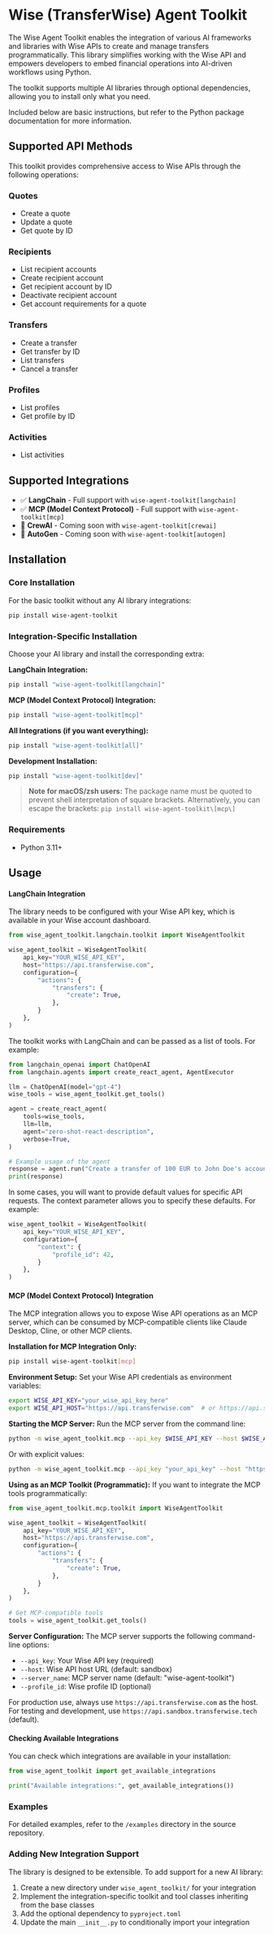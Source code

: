 # Wise (TransferWise) Agent Toolkit

The Wise Agent Toolkit enables the integration of various AI frameworks and libraries with Wise APIs to create and manage transfers programmatically. This library simplifies working with the Wise API and empowers developers to embed financial operations into AI-driven workflows using Python.

The toolkit supports multiple AI libraries through optional dependencies, allowing you to install only what you need.

Included below are basic instructions, but refer to the Python package documentation for more information.

## Supported API Methods

This toolkit provides comprehensive access to Wise APIs through the following operations:

### Quotes
- Create a quote
- Update a quote
- Get quote by ID

### Recipients
- List recipient accounts
- Create recipient account
- Get recipient account by ID
- Deactivate recipient account
- Get account requirements for a quote

### Transfers
- Create a transfer
- Get transfer by ID
- List transfers
- Cancel a transfer

### Profiles
- List profiles
- Get profile by ID

### Activities
- List activities


## Supported Integrations
- ✅ **LangChain** - Full support with `wise-agent-toolkit[langchain]`
- ✅ **MCP (Model Context Protocol)** - Full support with `wise-agent-toolkit[mcp]`
- 🚧 **CrewAI** - Coming soon with `wise-agent-toolkit[crewai]`
- 🚧 **AutoGen** - Coming soon with `wise-agent-toolkit[autogen]`

## Installation

### Core Installation
For the basic toolkit without any AI library integrations:
```bash
pip install wise-agent-toolkit
```

### Integration-Specific Installation
Choose your AI library and install the corresponding extra:

**LangChain Integration:**
```bash
pip install "wise-agent-toolkit[langchain]"
```

**MCP (Model Context Protocol) Integration:**
```bash
pip install "wise-agent-toolkit[mcp]"
```

**All Integrations (if you want everything):**
```bash
pip install "wise-agent-toolkit[all]"
```

**Development Installation:**
```bash
pip install "wise-agent-toolkit[dev]"
```

> **Note for macOS/zsh users:** The package name must be quoted to prevent shell interpretation of square brackets. Alternatively, you can escape the brackets: `pip install wise-agent-toolkit\[mcp\]`

### Requirements
- Python 3.11+

## Usage

#### LangChain Integration
The library needs to be configured with your Wise API key, which is available in your Wise account dashboard.

```python
from wise_agent_toolkit.langchain.toolkit import WiseAgentToolkit

wise_agent_toolkit = WiseAgentToolkit(
    api_key="YOUR_WISE_API_KEY",
    host="https://api.transferwise.com",
    configuration={
        "actions": {
            "transfers": {
                "create": True,
            },
        }
    },
)
```

The toolkit works with LangChain and can be passed as a list of tools. For example:

```python
from langchain_openai import ChatOpenAI
from langchain.agents import create_react_agent, AgentExecutor

llm = ChatOpenAI(model="gpt-4")
wise_tools = wise_agent_toolkit.get_tools()

agent = create_react_agent(
    tools=wise_tools,
    llm=llm,
    agent="zero-shot-react-description",
    verbose=True,
)

# Example usage of the agent
response = agent.run("Create a transfer of 100 EUR to John Doe's account.")
print(response)
```

In some cases, you will want to provide default values for specific API requests. The context parameter allows you to specify these defaults. For example:

```python
wise_agent_toolkit = WiseAgentToolkit(
    api_key="YOUR_WISE_API_KEY",
    configuration={
        "context": {
            "profile_id": 42,
        }
    },
)
```

#### MCP (Model Context Protocol) Integration

The MCP integration allows you to expose Wise API operations as an MCP server, which can be consumed by MCP-compatible clients like Claude Desktop, Cline, or other MCP clients.

**Installation for MCP Integration Only:**
```bash
pip install wise-agent-toolkit[mcp]
```

**Environment Setup:**
Set your Wise API credentials as environment variables:
```bash
export WISE_API_KEY="your_wise_api_key_here"
export WISE_API_HOST="https://api.transferwise.com"  # or https://api.sandbox.transferwise.tech for testing
```

**Starting the MCP Server:**
Run the MCP server from the command line:
```bash
python -m wise_agent_toolkit.mcp --api_key $WISE_API_KEY --host $WISE_API_HOST
```

Or with explicit values:
```bash
python -m wise_agent_toolkit.mcp --api_key "your_api_key" --host "https://api.transferwise.com"
```

**Using as an MCP Toolkit (Programmatic):**
If you want to integrate the MCP tools programmatically:
```python
from wise_agent_toolkit.mcp.toolkit import WiseAgentToolkit

wise_agent_toolkit = WiseAgentToolkit(
    api_key="YOUR_WISE_API_KEY",
    host="https://api.transferwise.com",
    configuration={
        "actions": {
            "transfers": {
                "create": True,
            },
        }
    },
)

# Get MCP-compatible tools
tools = wise_agent_toolkit.get_tools()
```

**Server Configuration:**
The MCP server supports the following command-line options:
- `--api_key`: Your Wise API key (required)
- `--host`: Wise API host URL (default: sandbox)
- `--server_name`: MCP server name (default: "wise-agent-toolkit")
- `--profile_id`: Wise profile ID (optional)

For production use, always use `https://api.transferwise.com` as the host.
For testing and development, use `https://api.sandbox.transferwise.tech` (default).

#### Checking Available Integrations
You can check which integrations are available in your installation:

```python
from wise_agent_toolkit import get_available_integrations

print("Available integrations:", get_available_integrations())
```

### Examples
For detailed examples, refer to the `/examples` directory in the source repository.

### Adding New Integration Support
The library is designed to be extensible. To add support for a new AI library:

1. Create a new directory under `wise_agent_toolkit/` for your integration
2. Implement the integration-specific toolkit and tool classes inheriting from the base classes
3. Add the optional dependency to `pyproject.toml`
4. Update the main `__init__.py` to conditionally import your integration
